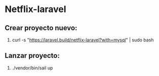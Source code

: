 # Netflix-laravel

## Crear proyecto nuevo:

1. curl -s "https://laravel.build/netflix-laravel?with=mysql" | sudo bash

## Lanzar proyecto:

1. ./vendor/bin/sail up
